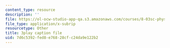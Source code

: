 ```yaml
---
content_type: resource
description: ''
file: https://ol-ocw-studio-app-qa.s3.amazonaws.com/courses/8-03sc-physics-iii-vibrations-and-waves-fall-2016/7d6c5392fed8e76828cfc24da9e122b2_VkbtIDSHfSc.srt
file_type: application/x-subrip
resourcetype: Other
title: 3play caption file
uid: 7d6c5392-fed8-e768-28cf-c24da9e122b2
---
```

